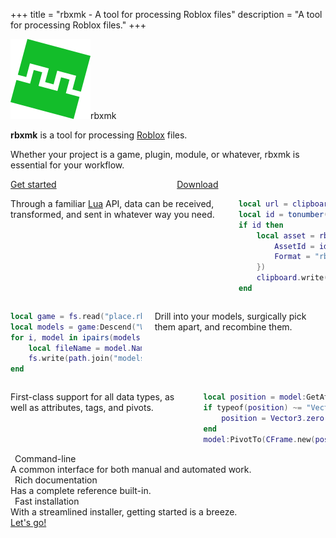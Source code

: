 +++
title = "rbxmk - A tool for processing Roblox files"
description = "A tool for processing Roblox files."
+++

<div class="columns is-centered">
<div class="column is-narrow">
<div class="logo"><img src="images/logoTouch.png" alt="rbxmk logo"/><span>rbxmk</span></div>
</div>
</div>
<div class="columns">
<div class="column has-text-centered is-size-4 is-size-5-touch">

**rbxmk** is a tool for processing [Roblox][roblox] files.

Whether your project is a game, plugin, module, or whatever, rbxmk is essential for your workflow.

</div>
</div>
<div class="columns is-centered is-size-4 is-size-5-touch">
	<div class="column is-narrow has-text-centered"><a class="is-pretty-link" href="quickstart"><span class="icon-text"><span class="icon"><i class="fas fa-power-off"></i></span><span>Get started</span></span></a></div>
	<div class="column is-narrow has-text-centered"><a class="is-pretty-link" href="installation"><span class="icon-text"><span class="icon"><i class="fas fa-download"></i></span><span>Download</span></span></a></div>
</div>
<div class="showcase container is-max-desktop">

<div class="columns is-vcentered is-centered">
<div class="column is-two-fifths is-size-5 is-size-6-touch">

Through a familiar [Lua][lua] API, data can be received, transformed, and sent
in whatever way you need.

</div>
<div class="column is-three-fifths is-size-6 is-size-7-touch">

```lua
local url = clipboard.read("txt")
local id = tonumber(url:match("%d+"))
if id then
	local asset = rbxassetid.read({
		AssetId = id,
		Format = "rbxm",
	})
	clipboard.write(asset, "rbxm")
end
```

</div>
</div>

<div class="columns is-vcentered is-centered">
<div class="column is-two-fifths is-size-5 is-size-6-touch" style="order:2">

Drill into your models, surgically pick them apart, and recombine them.

</div>
<div class="column is-three-fifths is-size-6 is-size-7-touch" style="order:1">

```lua
local game = fs.read("place.rbxl")
local models = game:Descend("Workspace", "Models")
for i, model in ipairs(models:GetChildren()) do
	local fileName = model.Name .. ".rbxm"
	fs.write(path.join("models", fileName))
end
```

</div>
</div>

<div class="columns is-vcentered is-centered">
<div class="column is-two-fifths is-size-5 is-size-6-touch">

First-class support for all data types, as well as attributes, tags, and pivots.

</div>
<div class="column is-three-fifths is-size-6 is-size-7-touch">

```lua
local position = model:GetAttribute("Position")
if typeof(position) ~= "Vector3" then
	position = Vector3.zero
end
model:PivotTo(CFrame.new(position))
```

</div>
</div>

<div class="hero is-cli is-medium">
<div class="hero-body">
<div class="title is-size-3 is-size-4-touch"><span class="icon-text"><span class="icon is-hidden-mobile" style="padding-right: 0.5em"><i class="fas fa-terminal"></i></span><span>Command-line</span></span></div>
<div class="subtitle is-size-5 is-size-6-touch">A common interface for both manual and automated work.</div>
</div>
</div>

<div class="hero is-info is-medium has-text-right">
<div class="hero-body">
<div class="title is-size-3 is-size-4-touch"><span class="icon-text"><span class="icon is-hidden-mobile" style="padding-right: 0.5em"><i class="fas fa-book"></i></span><span>Rich documentation</span></span></div>
<div class="subtitle is-size-5 is-size-6-touch">Has a complete reference built-in.</div>
</div>
</div>

<div class="hero is-success is-medium">
<div class="hero-body">
<div class="title is-size-3 is-size-4-touch"><span class="icon-text"><span class="icon is-hidden-mobile" style="padding-right: 0.5em"><i class="fas fa-download"></i></span><span>Fast installation</span></span></div>
<div class="subtitle is-size-5 is-size-6-touch">With a streamlined installer, getting started is a breeze.</div>
</div>
</div>

<div class="hero has-text-centered">
<div class="hero-body">
<div class="title is-size-3 is-size-4-touch"><a class="is-pretty-link" href="quickstart"><span class="icon-text"><span class="icon"><i class="fas fa-power-off"></i></span><span>Let's go!</span></span></a></div>
</div>
</div>

</div>

[roblox]: https://corp.roblox.com
[lua]: https://lua.org
